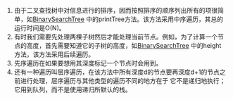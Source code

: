 1. 由于二叉查找树中对信息进行的排序，因而按照排序的顺序列出所有的项很简单，如[BinarySearchTree](../../java/org/lql/tree/BinarySearchTree.java)
中的printTree方法。该方法采用中序遍历，其总的运行时间是O(N)。
1. 有时我们需要先处理两棵子树然后才能处理当前节点。例如，为了计算一个节点的高度，首先需要知道它的子树的高度，如[BinarySearchTree](../../java/org/lql/tree/BinarySearchTree.java)
中的height方法，该方法采用后续遍历。
1. 先序遍历在如果要想用其深度标记一个节点时会用到。
1. 还有一种遍历叫层序遍历，在该方法中所有深度d的节点要再深度d+1的节点之前进行处理，层序遍历与其他类型的遍历不同的地方在于
它不是递归地执行；它用到队列，而不是使用递归所默认的栈。